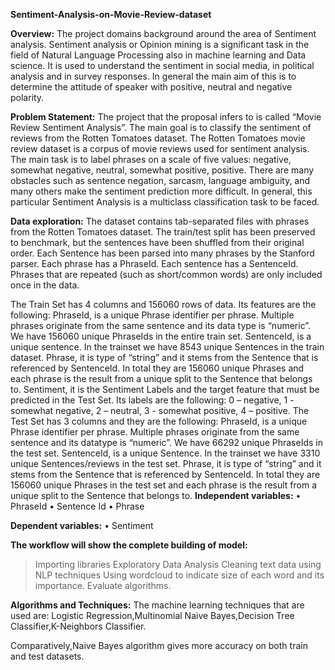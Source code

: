 **Sentiment-Analysis-on-Movie-Review-dataset**

**Overview:**
The project domains background around the area of Sentiment analysis. Sentiment analysis or Opinion mining is a significant task in the field of Natural Language Processing also in machine learning and Data science. It is used to understand the sentiment in social media, in political analysis and in survey responses. In general the main aim of this is to determine the attitude of speaker with positive, neutral and negative polarity.

**Problem Statement:**
The project that the proposal infers to is called “Movie Review Sentiment Analysis”. The main goal is to classify the sentiment of reviews from the Rotten Tomatoes dataset. The Rotten Tomatoes movie review dataset is a corpus of movie reviews used for sentiment analysis. The main task is to label phrases on a scale of five values: negative, somewhat negative, neutral, somewhat positive, positive. There are many obstacles such as sentence negation, sarcasm, language ambiguity, and many others make the sentiment prediction more difficult. In general, this particular Sentiment Analysis is a multiclass classification task to be faced.

**Data exploration:**
The dataset contains tab-separated files with phrases from the Rotten Tomatoes dataset. The train/test split has been preserved to benchmark, but the sentences have been shuffled from their original order. Each Sentence has been parsed into many phrases by the Stanford parser. Each phrase has a PhraseId. Each sentence has a SentenceId. Phrases that are repeated (such as short/common words) are only included once in the data.

The Train Set has 4 columns and 156060 rows of data. Its features are the following:
PhraseId, is a unique Phrase identifier per phrase. Multiple phrases originate from the same sentence and its data type is “numeric”. We have 156060 unique PhraseIds in the entire train set.
SentenceId, is a unique sentence. In the trainset we have 8543 unique Sentences in the train dataset.
Phrase, it is type of “string” and it stems from the Sentence that is referenced by SentenceId. In total they are 156060 unique Phrases and each phrase is the result from a unique split to the Sentence that belongs to.
Sentiment, it is the Sentiment Labels and the target feature that must be predicted in the Test Set. Its labels are the following: 0 – negative, 1 - somewhat negative, 2 – neutral, 3 - somewhat positive, 4 – positive.
The Test Set has 3 columns and they are the following:
PhraseId, is a unique Phrase identifier per phrase. Multiple phrases originate from the same sentence and its datatype is “numeric”. We have 66292 unique PhraseIds in the test set.
SentenceId, is a unique Sentence. In the trainset we have 3310 unique Sentences/reviews in the test set.
Phrase, it is type of “string” and it stems from the Sentence that is referenced by SentenceId. In total they are 156060 unique Phrases in the test set and each phrase is the result from a unique split to the Sentence that belongs to.
**Independent variables:**
• PhraseId • Sentence Id • Phrase

**Dependent variables:**
• Sentiment

**The workflow will show the complete building of model:**
> Importing libraries
> Exploratory Data Analysis
> Cleaning text data using NLP techniques
> Using wordcloud to indicate size of each word and its importance.
> Evaluate algorithms.

**Algorithms and Techniques:**
The machine learning techniques that are used are:
Logistic Regression,Multinomial Naive Bayes,Decision Tree Classifier,K-Neighbors Classifier.

Comparatively,Naive Bayes algorithm gives more accuracy on both train and test datasets.
